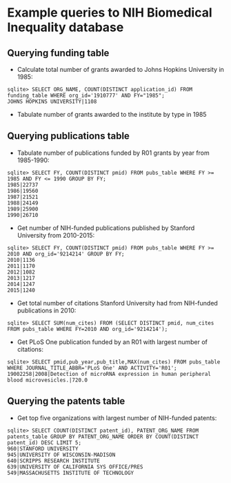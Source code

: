Example queries to NIH Biomedical Inequality database
========================================

Querying funding table
--------------------------

* Calculate total number of grants awarded to Johns Hopkins University in 1985:

```
sqlite> SELECT ORG_NAME, COUNT(DISTINCT application_id) FROM funding_table WHERE org_id='1910777' AND FY="1985";
JOHNS HOPKINS UNIVERSITY|1108
```

* Tabulate number of grants awarded to the institute by type in 1985

Querying publications table
--------------------------

* Tabulate number of publications funded by R01 grants by year from 1985-1990: 

```
sqlite> SELECT FY, COUNT(DISTINCT pmid) FROM pubs_table WHERE FY >= 1985 AND FY <= 1990 GROUP BY FY;
1985|22737
1986|19560
1987|21521
1988|24149
1989|25900
1990|26710
```

* Get number of NIH-funded publications published by Stanford University from 2010-2015:

```
sqlite> SELECT FY, COUNT(DISTINCT pmid) FROM pubs_table WHERE FY >= 2010 AND org_id='9214214' GROUP BY FY;
2010|1136
2011|1170
2012|1082
2013|1217
2014|1247
2015|1240
```

* Get total number of citations Stanford University had from NIH-funded publications in 2010:

```
sqlite> SELECT SUM(num_cites) FROM (SELECT DISTINCT pmid, num_cites FROM pubs_table WHERE FY=2010 AND org_id='9214214');
```

* Get PLoS One publication funded by an R01 with largest number of citations:

```
sqlite> SELECT pmid,pub_year,pub_title,MAX(num_cites) FROM pubs_table WHERE JOURNAL_TITLE_ABBR='PLoS One' AND ACTIVITY='R01';
19002258|2008|Detection of microRNA expression in human peripheral blood microvesicles.|720.0
```

Querying the patents table
------------------------

* Get top five organizations with largest number of NIH-funded patents:

```
sqlite> SELECT COUNT(DISTINCT patent_id), PATENT_ORG_NAME FROM patents_table GROUP BY PATENT_ORG_NAME ORDER BY COUNT(DISTINCT patent_id) DESC LIMIT 5;
960|STANFORD UNIVERSITY
945|UNIVERSITY OF WISCONSIN-MADISON
640|SCRIPPS RESEARCH INSTITUTE
639|UNIVERSITY OF CALIFORNIA SYS OFFICE/PRES
549|MASSACHUSETTS INSTITUTE OF TECHNOLOGY
```
